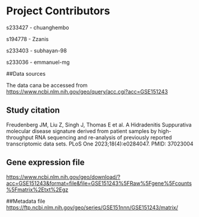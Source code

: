 # Project Contributors
s233427 - chuanghembo

s194778 - Zzanis

s233403 - subhayan-98

s233036 - emmanuel-mg

##Data sources

The data cana be accessed from https://www.ncbi.nlm.nih.gov/geo/query/acc.cgi?acc=GSE151243

## Study citation 

Freudenberg JM, Liu Z, Singh J, Thomas E et al. A Hidradenitis Suppurativa molecular disease signature derived from patient samples by high-throughput RNA sequencing and re-analysis of previously reported transcriptomic data sets. PLoS One 2023;18(4):e0284047. PMID: 37023004

## Gene expression file 
https://www.ncbi.nlm.nih.gov/geo/download/?acc=GSE151243&format=file&file=GSE151243%5FRaw%5Fgene%5Fcounts%5Fmatrix%2Etxt%2Egz

##Metadata file 
https://ftp.ncbi.nlm.nih.gov/geo/series/GSE151nnn/GSE151243/matrix/
